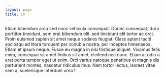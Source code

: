 ```yaml
---
layout: page
title: CV
---
```


Etiam bibendum arcu sed nunc vehicula consequat. Donec consequat, dui a porttitor tincidunt, sem erat bibendum elit, sed tincidunt elit tortor ac orci.
Proin euismod sapien sit amet neque sodales feugiat. Class aptent taciti sociosqu ad litora torquent per conubia nostra, per inceptos himenaeos. Etiam et ipsum neque.
Fusce eu magna in nisi tristique aliquet. Vivamus felis enim, consequat sit amet finibus sit amet, eleifend nec nunc. Etiam at odio a erat porta tempor eget ut enim.
Orci varius natoque penatibus et magnis dis parturient montes, nascetur ridiculus mus.
Nam tortor lectus, laoreet vitae sem a, scelerisque interdum urna !
